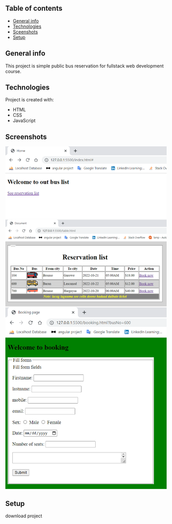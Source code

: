  ## Table of contents
* [General info](#general-info)
* [Technologies](#technologies)
* [Sceenshots](#sceenshots)
* [Setup](#setup)

## General info
This project is simple public bus reservation for fullstack web development course.
	
## Technologies
Project is created with:
* HTML
* CSS
* JavaScript
	
## Screenshots
 ![Screenshots](/screenshots/Screenshot1.png?raw=true "Home page")
![Screenshots](/screenshots/Screenshot2.png?raw=true "Reservation list")
![Screenshots](/screenshots/Screenshot3.png?raw=true "Booking")


## Setup
download project